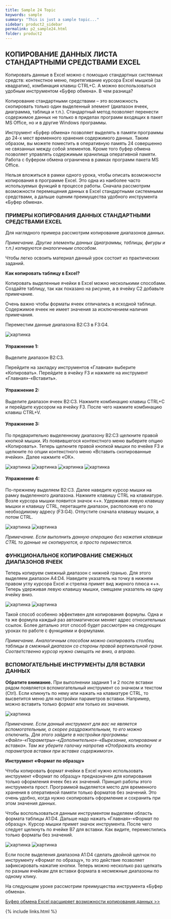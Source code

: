 ```yaml
---
title: Sample 24 Topic
keywords: sample
summary: "This is just a sample topic..."
sidebar: product2_sidebar
permalink: p2_sample24.html
folder: product2
---
```


## КОПИРОВАНИЕ ДАННЫХ ЛИСТА СТАНДАРТНЫМИ СРЕДСТВАМИ EXCEL

Копировать данные в Excel можно с помощью стандартных системных средств: контекстное меню, перетягивание курсора Excel мышкой (за квадратик), комбинация клавиш CTRL+C. А можно воспользоваться удобным инструментом «Буфер обмена». В чем разница?

Копирование стандартными средствами – это возможность скопировать только один выделенный элемент (диапазон ячеек, диаграмма, таблица и т.п.). Стандартный метод позволяет перенести содержимое данных не только в приделах программ входящих в пакет MS Office, но и в другие Windows программы.

Инструмент «Буфер обмена» позволяет выделять в памяти программы до 24-х мест временного хранения содержимого данных. Таким образом, вы можете поместить в оперативную память 24 совершенно не связанных между собой элементов. Кроме того буфер обмена позволяет управлять содержимым хранилища оперативной памяти. Работа с буфером обмена ограничена в рамках программ пакета MS Office.

Нельзя вложиться в рамки одного урока, чтобы описать возможности копирования в программе Excel. Это одна из наиболее часто используемых функций в процессе работы. Сначала рассмотрим возможности перемещения данных в Excel стандартными системными средствами, а дальше оценим преимущества удобного инструмента «Буфер обмена».

### ПРИМЕРЫ КОПИРОВАНИЯ ДАННЫХ СТАНДАРТНЫМИ СРЕДСТВАМИ EXCEL

Для наглядного примера рассмотрим копирование диапазонов данных.

_Примечание. Другие элементы данных (диаграммы, таблицы, фигуры и т.п.) копируются аналогичным способом._

Чтобы легко освоить материал данный урок состоит из практических заданий.

**Как копировать таблицу в Excel?**

Копировать выделенные ячейки в Excel можно несколькими способами. Создайте таблицу, так как показано на рисунке, а в ячейку C2 добавьте примечание.

Очень важно чтобы форматы ячеек отличались в исходной таблице. Содержимое ячеек не имеет значения за исключением наличия примечания.

Переместим данные диапазона B2:C3 в F3:G4.

![картинка](/images/img11.png)

#### Упражнение 1: 

Выделите диапазон B2:C3.

Перейдите на закладку инструментов «Главная» выберите «Копировать». Перейдите в ячейку F3 и нажмите на инструмент «Главная»-«Вставить».

#### Упражнение 2: 

Выделите диапазон ячеек B2:C3. Нажмите комбинацию клавиш CTRL+C и перейдите курсором на ячейку F3. После чего нажмите комбинацию клавиш CTRL+V.

#### Упражнение 3: 

По предварительно выделенному диапазону B2:C3 щелкните правой кнопкой мышки. Из появившегося контекстного меню выберите опцию «Копировать». Теперь щелкните правой кнопкой мышки по ячейке F3 и щелкните по опции контекстного меню «Вставить скопированные ячейки». Далее нажмите «ОК».

![картинка](/images/img11.png)
![картинка](/images/img11.png)
![картинка](/images/img11.png)
![картинка](/images/img11.png)

#### Упражнение 4: 

По-прежнему выделяем B2:C3. Далее наведите курсор мышки на рамку выделенного диапазона. Нажмите клавишу CTRL на клавиатуре. Возле курсора мышки появится значок «+». Удерживая левую клавишу мышки и клавишу CTRL, перетащите диапазон, расположив его по необходимому адресу (F3:G4). Отпустите сначала клавишу мышки, а потом CTRL.

![картинка](/images/img11.png)
![картинка](/images/img11.png)

_Примечание. Если выполнить данную операцию без нажатия клавиши CTRL то данные не скопируются, а просто переместятся._

### ФУНКЦИОНАЛЬНОЕ КОПИРОВАНИЕ СМЕЖНЫХ ДИАПАЗОНОВ ЯЧЕЕК

Теперь копируем смежный диапазон с нижней гранью. Для этого выделяем диапазон A4:D4. Наведите указатель на точку в нижнем правом углу курсора Excel и стрелка примет вид жирного плюса «+». Теперь удерживая левую клавишу мышки, смещаем указатель на одну ячейку вниз.

![картинка](/images/img11.png)
![картинка](/images/img11.png)

Такой способ особенно эффективен для копирования формулы. Одна и та же формула каждый раз автоматически меняет адрес относительных ссылок. Более детально этот способ будет рассмотрен на следующих уроках по работе с функциями и формулами.

_Примечание. Аналогичным способом можно скопировать столбец таблицы в смежный диапазон со стороны правой вертикальной грани. Соответственно курсор нужно смещать не вниз, а вправо._

### ВСПОМОГАТЕЛЬНЫЕ ИНСТРУМЕНТЫ ДЛЯ ВСТАВКИ ДАННЫХ

**Обратите внимание.** При выполнении задания 1 и 2 после вставки рядом появляется вспомогательный инструмент со значком и текстом (Ctrl). Если кликнуть по нему или нажать на клавиатуре CTRL, то высветится меню для настройки параметров вставки. Например, можно вставить только формат или только их значения.

![картинка](/images/img11.png)

_Примечание. Если данный инструмент для вас не является вспомогательным, а скорее раздражительным, то его можно отключить. Для этого зайдите в настройки программы: «Файл»-«Параметры»-«Дополнительно»-«Вырезание, копирование и вставка». Там же уберите галочку напротив «Отображать кнопку параметров вставки при вставке содержимого»._

**Инструмент «Формат по образцу»**

Чтобы копировать формат ячейки в Excel нужно использовать инструмент «Формат по образцу» предназначен для копирования только оформления ячеек без их значений. Принцип работы этого инструмента прост. Программой выделяется место для временного хранения в оперативной памяти только форматов без значений. Это очень удобно, когда нужно скопировать оформление и сохранить при этом значения данных.

Чтобы воспользоваться данным инструментом выделяем область формата таблицы A1:D4. Дальше надо нажать «Главная»-«Формат по образцу». Курсор мышки примет значок инструмента. После чего следует щелкнуть по ячейке B7 для вставки. Как видите, переместились только форматы без значений.

![картинка](/images/img11.png)
![картинка](/images/img11.png)

Если после выделения диапазона A1:D4 сделать двойной щелчок по инструменту «Формат по образцу», то это действие позволяет зафиксировать нажатие кнопки. Теперь можно несколько раз щелкать по разным ячейкам для вставки формата в несмежные диапазоны по одному клику.

На следующем уроке рассмотрим преимущества инструмента «Буфер обмена».

[Буфер обмена Excel расширяет возможности копирования данных >>](p2_sample25.html)

{% include links.html %}
